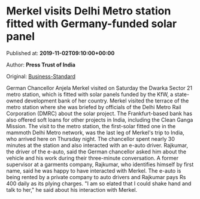 
# Merkel visits Delhi Metro station fitted with Germany-funded solar panel

Published at: **2019-11-02T09:10:00+00:00**

Author: **Press Trust of India**

Original: [Business-Standard](https://www.business-standard.com/article/pti-stories/merkel-visits-delhi-metro-station-fitted-with-germany-funded-solar-panel-119110200426_1.html)

German Chancellor Anjela Merkel visited on Saturday the Dwarka Sector 21 metro station, which is fitted with solar panels funded by the KfW, a state-owned development bank of her country.
Merkel visited the terrace of the metro station where she was briefed by officials of the Delhi Metro Rail Corporation (DMRC) about the solar project.
The Frankfurt-based bank has also offered soft loans for other projects in India, including the Clean Ganga Mission.
The visit to the metro station, the first-solar fitted one in the mammoth Delhi Metro network, was the last leg of Merkel's trip to India, who arrived here on Thursday night.
The chancellor spent nearly 30 minutes at the station and also interacted with an e-auto driver.
Rajkumar, the driver of the e-auto, said the German chancellor asked him about the vehicle and his work during their three-minute conversation.
A former supervisor at a garments company, Rajkumar, who identifies himself by first name, said he was happy to have interacted with Merkel.
The e-auto is being rented by a private company to auto drivers and Rajkumar pays Rs 400 daily as its plying charges.
"I am so elated that I could shake hand and talk to her," he said about his interaction with Merkel.
